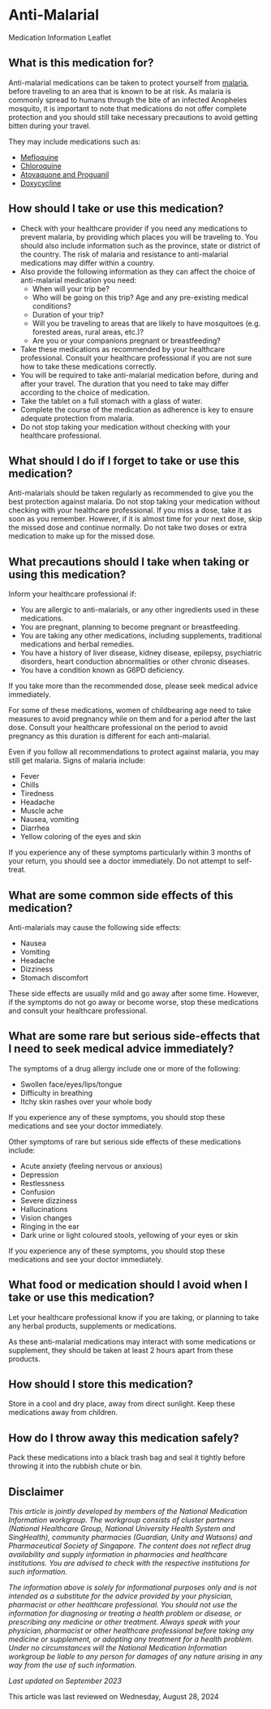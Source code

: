 # Anti-Malarial

Medication Information Leaflet

What is this medication for?
----------------------------

Anti-malarial medications can be taken to protect yourself from [malaria](https://www.healthhub.sg/a-z/medications/611/Malaria), before traveling to an area that is known to be at risk. As malaria is commonly spread to humans through the bite of an infected Anopheles mosquito, it is important to note that medications do not offer complete protection and you should still take necessary precautions to avoid getting bitten during your travel.

They may include medications such as:

* [Mefloquine](https://www.healthhub.sg/a-z/medications/305/Mefloquine#:~:text=Medication%20Information%20Leaflets-,%E2%80%8BWhat%20is%20this%20medication%20for%3F,an%20infected%20female%20Anopheles%20mosquito.#:~:text=Medication%20Information%20Leaflets-,%E2%80%8BWhat%20is%20this%20medication%20for%3F,an%20infected%20female%20Anopheles%20mosquito.)
* [Chloroquine](https://www.healthhub.sg/a-z/medications/303/Chloroquine)
* [Atovaquone and Proguanil](https://www.healthhub.sg/a-z/medications/301/Atovaquone-Proguanil#:~:text=Atovaquone%2DProguanil%20is%20a%20medication,an%20infected%20female%20Anopheles%20mosquito.#:~:text=Atovaquone%2DProguanil%20is%20a%20medication,an%20infected%20female%20Anopheles%20mosquito.)
* [Doxycycline](https://www.healthhub.sg/a-z/medications/154/Doxycycline)

How should I take or use this medication?
-----------------------------------------

* Check with your healthcare provider if you need any medications to prevent malaria, by providing which places you will be traveling to. You should also include information such as the province, state or district of the country. The risk of malaria and resistance to anti-malarial medications may differ within a country.
* Also provide the following information as they can affect the choice of anti-malarial medication you need:
  + When will your trip be?
  + Who will be going on this trip? Age and any pre-existing medical conditions?
  + Duration of your trip?
  + Will you be traveling to areas that are likely to have mosquitoes (e.g. forested areas, rural areas, etc.)?
  + Are you or your companions pregnant or breastfeeding?
* Take these medications as recommended by your healthcare professional. Consult your healthcare professional if you are not sure how to take these medications correctly.
* You will be required to take anti-malarial medication before, during and after your travel. The duration that you need to take may differ according to the choice of medication.
* Take the tablet on a full stomach with a glass of water.
* Complete the course of the medication as adherence is key to ensure adequate protection from malaria.
* Do not stop taking your medication without checking with your healthcare professional.

What should I do if I forget to take or use this medication?
------------------------------------------------------------

Anti-malarials should be taken regularly as recommended to give you the best protection against malaria. Do not stop taking your medication without checking with your healthcare professional. If you miss a dose, take it as soon as you remember. However, if it is almost time for your next dose, skip the missed dose and continue normally. Do not take two doses or extra medication to make up for the missed dose.

What precautions should I take when taking or using this medication?
--------------------------------------------------------------------

Inform your healthcare professional if:

* You are allergic to anti-malarials, or any other ingredients used in these medications.
* You are pregnant, planning to become pregnant or breastfeeding.
* You are taking any other medications, including supplements, traditional medications and herbal remedies.
* You have a history of liver disease, kidney disease, epilepsy, psychiatric disorders, heart conduction abnormalities or other chronic diseases.
* You have a condition known as G6PD deficiency.

If you take more than the recommended dose, please seek medical advice immediately.

For some of these medications, women of childbearing age need to take measures to avoid pregnancy while on them and for a period after the last dose. Consult your healthcare professional on the period to avoid pregnancy as this duration is different for each anti-malarial.

Even if you follow all recommendations to protect against malaria, you may still get malaria. Signs of malaria include:

* Fever
* Chills
* Tiredness
* Headache
* Muscle ache
* Nausea, vomiting
* Diarrhea
* Yellow coloring of the eyes and skin

If you experience any of these symptoms particularly within 3 months of your return, you should see a doctor immediately. Do not attempt to self-treat.

What are some common side effects of this medication?
-----------------------------------------------------

Anti-malarials may cause the following side effects:

* Nausea
* Vomiting
* Headache
* Dizziness
* Stomach discomfort

These side effects are usually mild and go away after some time. However, if the symptoms do not go away or become worse, stop these medications and consult your healthcare professional.

What are some rare but serious side-effects that I need to seek medical advice immediately?
-------------------------------------------------------------------------------------------

The symptoms of a drug allergy include one or more of the following: 

* Swollen face/eyes/lips/tongue
* Difficulty in breathing
* Itchy skin rashes over your whole body

If you experience any of these symptoms, you should stop these medications and see your doctor immediately.

Other symptoms of rare but serious side effects of these medications include:

* Acute anxiety (feeling nervous or anxious)
* Depression
* Restlessness
* Confusion
* Severe dizziness
* Hallucinations
* Vision changes
* Ringing in the ear
* Dark urine or light coloured stools, yellowing of your eyes or skin

If you experience any of these symptoms, you should stop these medications and see your doctor immediately.

What food or medication should I avoid when I take or use this medication?
--------------------------------------------------------------------------

Let your healthcare professional know if you are taking, or planning to take any herbal products, supplements or medications. 

As these anti-malarial medications may interact with some medications or supplement, they should be taken at least 2 hours apart from these products. 

How should I store this medication?
-----------------------------------

Store in a cool and dry place, away from direct sunlight. Keep these medications away from children. 

How do I throw away this medication safely?
-------------------------------------------

Pack these medications into a black trash bag and seal it tightly before throwing it into the rubbish chute or bin.

Disclaimer
----------

*This article is jointly developed by members of the National Medication Information workgroup. The workgroup consists of cluster partners (National Healthcare Group, National University Health System and SingHealth), community pharmacies (Guardian, Unity and Watsons) and Pharmaceutical Society of Singapore. The content does not reflect drug availability and supply information in pharmacies and healthcare institutions. You are advised to check with the respective institutions for such information.*

*The information above is solely for informational purposes only and is not intended as a substitute for the advice provided by your physician, pharmacist or other healthcare professional. You should not use the information for diagnosing or treating a health problem or disease, or prescribing any medicine or other treatment. Always speak with your physician, pharmacist or other healthcare professional before taking any medicine or supplement, or adopting any treatment for a health problem. Under no circumstances will the National Medication Information workgroup be liable to any person for damages of any nature arising in any way from the use of such information.*

*Last updated on September 2023*

This article was last reviewed on
Wednesday, August 28, 2024
